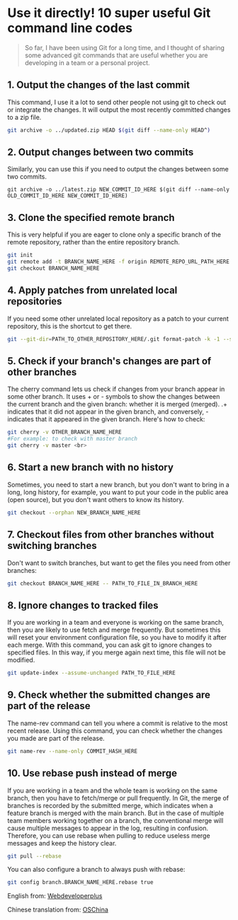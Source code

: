 # Use it directly! 10 super useful Git command line codes


> So far, I have been using Git for a long time, and I thought of sharing some advanced git commands that are useful whether you are developing in a team or a personal project.

## 1. Output the changes of the last commit
This command, I use it a lot to send other people not using git to check out or integrate the changes. It will output the most recently committed changes to a zip file.

```bash
git archive -o ../updated.zip HEAD $(git diff --name-only HEAD^)
```

## 2. Output changes between two commits
Similarly, you can use this if you need to output the changes between some two commits.

```
git archive -o ../latest.zip NEW_COMMIT_ID_HERE $(git diff --name-only OLD_COMMIT_ID_HERE NEW_COMMIT_ID_HERE)
```

## 3. Clone the specified remote branch
This is very helpful if you are eager to clone only a specific branch of the remote repository, rather than the entire repository branch.

```bash
git init
git remote add -t BRANCH_NAME_HERE -f origin REMOTE_REPO_URL_PATH_HERE
git checkout BRANCH_NAME_HERE
```

## 4. Apply patches from unrelated local repositories
If you need some other unrelated local repository as a patch to your current repository, this is the shortcut to get there.

```bash
git --git-dir=PATH_TO_OTHER_REPOSITORY_HERE/.git format-patch -k -1 --stdout COMMIT_HASH_ID_HERE| git am -3 -k
```

## 5. Check if your branch's changes are part of other branches
The cherry command lets us check if changes from your branch appear in some other branch. It uses + or - symbols to show the changes between the current branch and the given branch: whether it is merged (merged). .+ indicates that it did not appear in the given branch, and conversely, - indicates that it appeared in the given branch. Here's how to check:

```bash
git cherry -v OTHER_BRANCH_NAME_HERE
#For example: to check with master branch
git cherry -v master <br>
```

## 6. Start a new branch with no history
Sometimes, you need to start a new branch, but you don't want to bring in a long, long history, for example, you want to put your code in the public area (open source), but you don't want others to know its history.

```bash
git checkout --orphan NEW_BRANCH_NAME_HERE
```

## 7. Checkout files from other branches without switching branches
Don't want to switch branches, but want to get the files you need from other branches:

```bash
git checkout BRANCH_NAME_HERE -- PATH_TO_FILE_IN_BRANCH_HERE
```

## 8. Ignore changes to tracked files

If you are working in a team and everyone is working on the same branch, then you are likely to use fetch and merge frequently. But sometimes this will reset your environment configuration file, so you have to modify it after each merge. With this command, you can ask git to ignore changes to specified files. In this way, if you merge again next time, this file will not be modified.

```bash
git update-index --assume-unchanged PATH_TO_FILE_HERE
```

## 9. Check whether the submitted changes are part of the release

The name-rev command can tell you where a commit is relative to the most recent release. Using this command, you can check whether the changes you made are part of the release.

```bash
git name-rev --name-only COMMIT_HASH_HERE
```

## 10. Use rebase push instead of merge

If you are working in a team and the whole team is working on the same branch, then you have to fetch/merge or pull frequently. In Git, the merge of branches is recorded by the submitted merge, which indicates when a feature branch is merged with the main branch. But in the case of multiple team members working together on a branch, the conventional merge will cause multiple messages to appear in the log, resulting in confusion. Therefore, you can use rebase when pulling to reduce useless merge messages and keep the history clear.

```bash
git pull --rebase
```

You can also configure a branch to always push with rebase:

```bash
git config branch.BRANCH_NAME_HERE.rebase true
```

English from: [Webdeveloperplus](http://webdeveloperplus.com/general/10-useful-advanced-git-commands/)

Chinese translation from: [OSChina](http://www.oschina.net/translate/10-useful-advanced-git-commands)